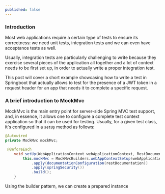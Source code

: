 ```yaml
---
published: false
---
```

### Introduction

Most web applications require a certain type of tests to ensure its correctness: we need unit tests, integration tests and we can even have acceptance tests as well.

Usually, integration tests are particularly challenging to write because they exercise several pieces of the application all together and a lot of context needs to be first set up, in order to actually write a proper integration test.

This post will cover a short example showcasing how to write a test in Springboot that actually allows to test for the presence of a JWT token in a request header for an app that needs it to complete a specific request.

### A brief introduction to MockMvc

MockMvc is the main entry point for server-side Spring MVC test support, and, in essence, it allows one to configure a complete test context application so that it can be used for testing. Usually, for a given test class, it's configured in a `setUp` method as follows:

```java
@Autowired
private MockMvc mockMvc;

 @BeforeEach
    void setUp(WebApplicationContext webApplicationContext, RestDocumentationContextProvider restDocumentation) {
        this.mockMvc = MockMvcBuilders.webAppContextSetup(webApplicationContext)
            .apply(documentationConfiguration(restDocumentation))
            .apply(springSecurity())
            .build();
    }
```

Using the builder pattern, we can create a prepared instance 
